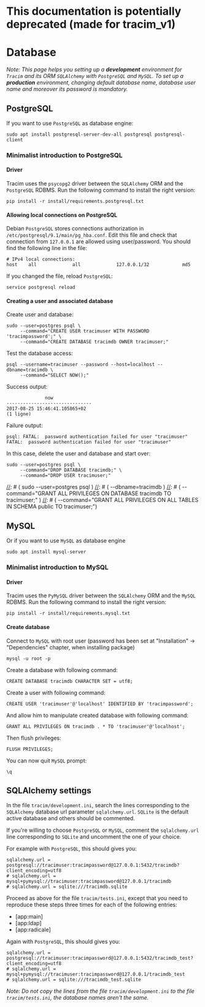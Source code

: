 # This documentation is potentially deprecated (made for tracim_v1)

# Database #

*Note: This page helps you setting up a **development** environment for `Tracim` and its ORM `SQLAlchemy` with `PostgreSQL` and `MySQL`. To set up a **production** environment, changing default database name, database user name and moreover its password is mandatory.*

## PostgreSQL ##

If you want to use `PostgreSQL` as database engine:

    sudo apt install postgresql-server-dev-all postgresql postgresql-client

### Minimalist introduction to PostgreSQL ###

#### Driver ####

Tracim uses the `psycopg2` driver between the `SQLAlchemy` ORM and the `PostgreSQL` RDBMS. Run the following command to install the right version:

    pip install -r install/requirements.postgresql.txt

#### Allowing local connections on PostgreSQL ####

Debian `PostgreSQL` stores connections authorization in `/etc/postgresql/9.1/main/pg_hba.conf`. Edit this file and check that connection from `127.0.0.1` are allowed using user/password. You should find the following line in the file:

    # IPv4 local connections:
    host    all             all             127.0.0.1/32            md5

If you changed the file, reload `PostgreSQL`:

    service postgresql reload

#### Creating a user and associated database ####

Create user and database:

    sudo --user=postgres psql \
         --command="CREATE USER tracimuser WITH PASSWORD 'tracimpassword';" \
         --command="CREATE DATABASE tracimdb OWNER tracimuser;"

Test the database access:

    psql --username=tracimuser --password --host=localhost --dbname=tracimdb \
         --command="SELECT NOW();"

Success output:

                  now
    -------------------------------
    2017-08-25 15:46:41.105865+02
    (1 ligne)

Failure output:

    psql: FATAL:  password authentication failed for user "tracimuser"
    FATAL:  password authentication failed for user "tracimuser"

In this case, delete the user and database and start over:

    sudo --user=postgres psql \
         --command="DROP DATABASE tracimdb;" \
         --command="DROP USER tracimuser;"

[//]: # (The following lines are only necessary to fix permissions on an existing database:)
[//]: # (    sudo --user=postgres psql \)
[//]: # (         --dbname=tracimdb \)
[//]: # (         --command="GRANT ALL PRIVILEGES ON DATABASE tracimdb TO tracimuser;" \)
[//]: # (         --command="GRANT ALL PRIVILEGES ON ALL TABLES IN SCHEMA public TO tracimuser;")

## MySQL ##

Or if you want to use `MySQL` as database engine

    sudo apt install mysql-server

### Minimalist introduction to MySQL ###

#### Driver ####

Tracim uses the `PyMySQL` driver between the `SQLAlchemy` ORM and the `MySQL` RDBMS. Run the following command to install the right version:

    pip install -r install/requirements.mysql.txt

#### Create database ####

Connect to `MySQL` with root user (password has been set at "Installation" -> "Dependencies" chapter, when installing package)

    mysql -u root -p

Create a database with following command:

    CREATE DATABASE tracimdb CHARACTER SET = utf8;

Create a user with following command:

    CREATE USER 'tracimuser'@'localhost' IDENTIFIED BY 'tracimpassword';

And allow him to manipulate created database with following command:

    GRANT ALL PRIVILEGES ON tracimdb . * TO 'tracimuser'@'localhost';

Then flush privileges:

    FLUSH PRIVILEGES;

You can now quit `MySQL` prompt:

    \q

## SQLAlchemy settings ##

In the file `tracim/development.ini`, search the lines corresponding to the `SQLAlchemy` database url parameter `sqlalchemy.url`. `SQLite` is the default active database and others should be commented.

If you're willing to choose `PostgreSQL` or `MySQL`, comment the `sqlalchemy.url` line corresponding to `SQLite` and uncomment the one of your choice.

For example with `PostgreSQL`, this should gives you:

    sqlalchemy.url = postgresql://tracimuser:tracimpassword@127.0.0.1:5432/tracimdb?client_encoding=utf8
    # sqlalchemy.url = mysql+pymysql://tracimuser:tracimpassword@127.0.0.1/tracimdb
    # sqlalchemy.url = sqlite:///tracimdb.sqlite

Proceed as above for the file `tracim/tests.ini`, except that you need to reproduce these steps three times for each of the following entries:

- [app:main]
- [app:ldap]
- [app:radicale]

Again with `PostgreSQL`, this should gives you:

    sqlalchemy.url = postgresql://tracimuser:tracimpassword@127.0.0.1:5432/tracimdb_test?client_encoding=utf8
    # sqlalchemy.url = mysql+pymysql://tracimuser:tracimpassword@127.0.0.1/tracimdb_test
    # sqlalchemy.url = sqlite:///tracimdb_test.sqlite

*Note: Do not copy the lines from the file `tracim/development.ini` to the file `tracim/tests.ini`, the database names aren't the same.*
